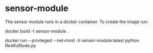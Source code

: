 # sensor-module
The sensor module runs in a docker container. 
To create the image run:

docker build -t sensor-module .

docker run --privileged --net=host -ti sensor-module:latest python RestfulNode.py
